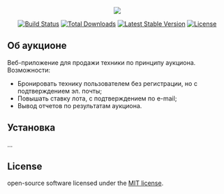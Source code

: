 <p align="center"><img src="https://laravel.com/assets/img/components/logo-laravel.svg"></p>

<p align="center">
<a href="https://travis-ci.org/laravel/framework"><img src="https://travis-ci.org/laravel/framework.svg" alt="Build Status"></a>
<a href="https://packagist.org/packages/laravel/framework"><img src="https://poser.pugx.org/laravel/framework/d/total.svg" alt="Total Downloads"></a>
<a href="https://packagist.org/packages/laravel/framework"><img src="https://poser.pugx.org/laravel/framework/v/stable.svg" alt="Latest Stable Version"></a>
<a href="https://packagist.org/packages/laravel/framework"><img src="https://poser.pugx.org/laravel/framework/license.svg" alt="License"></a>
</p>

## Об аукционе

Веб-приложение для продажи техники по принципу аукциона.
Возможности: 
- Бронировать технику пользователем без регистрации, но с подтверждением эл. почты;
- Повышать ставку лота, с подтверждением по e-mail;
- Вывод отчетов по результатам аукциона.

## Установка
...

## License

open-source software licensed under the [MIT license](https://opensource.org/licenses/MIT).
